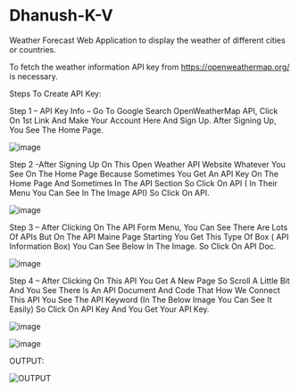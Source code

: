 # Dhanush-K-V
Weather Forecast Web Application to display the weather of different cities or countries.

To fetch the weather information API key from https://openweathermap.org/ is necessary.


Steps To Create API Key:

Step 1 – API Key Info – Go To Google Search OpenWeatherMap API, Click On 1st Link And Make Your Account Here And Sign Up. After Signing Up, You See The Home Page.


![image](https://user-images.githubusercontent.com/115479334/211721888-ed3f1ccb-5509-4baf-839d-8049c16f6912.png)


Step 2 -After Signing Up On This Open Weather API Website Whatever You See On The Home Page Because Sometimes You Get An API Key On The Home Page And Sometimes In The API Section So Click On API ( In Their Menu You Can See In The Image API) So Click On API.


![image](https://user-images.githubusercontent.com/115479334/211722140-0237dea0-b65e-46ee-b7b0-58f4753fb888.png)



Step 3 – After Clicking On The API Form Menu, You Can See There Are Lots Of APIs But On The API Maine Page Starting You Get This Type Of Box ( API Information Box) You Can See Below In The Image. So Click On API Doc.


![image](https://user-images.githubusercontent.com/115479334/211722187-7c65c65a-116c-466a-b1a0-c312f1d6c150.png)



Step 4 – After Clicking On This API You Get A New Page So Scroll A Little Bit And You See There Is An API Document And Code That How We Connect This API You See The API Keyword (In The Below Image You Can See It Easily) So Click On API Key And You Get Your API Key.


![image](https://user-images.githubusercontent.com/115479334/211722314-cee73e1c-c405-42c7-9417-97f0a6ca2f69.png)



![image](https://user-images.githubusercontent.com/115479334/211722339-3c7a4bb1-7df8-4420-b51e-965df31cc54a.png)


OUTPUT:


![OUTPUT](https://user-images.githubusercontent.com/115479334/211723232-b6dc8912-e300-4b8a-a933-392afc071adb.png)


